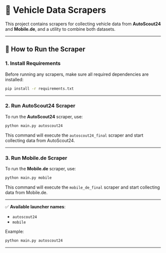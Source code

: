 # 🚗 Vehicle Data Scrapers

This project contains scrapers for collecting vehicle data from **AutoScout24** and **Mobile.de**, and a utility to combine both datasets.

---

## 🚀 How to Run the Scraper

### 1. Install Requirements
Before running any scrapers, make sure all required dependencies are installed:

```bash
pip install -r requirements.txt
```

---

### 2. Run AutoScout24 Scraper
To run the **AutoScout24** scraper, use:

```bash
python main.py autoscout24
```

This command will execute the `autoscout24_final` scraper and start collecting data from AutoScout24.

---

### 3. Run Mobile.de Scraper
To run the **Mobile.de** scraper, use:

```bash
python main.py mobile
```

This command will execute the `mobile_de_final` scraper and start collecting data from Mobile.de.

---


✅ **Available launcher names**:
- `autoscout24`
- `mobile`

Example:
```bash
python main.py autoscout24
```

---
